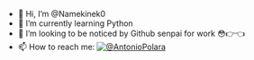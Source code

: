 - 👋 Hi, I’m @Namekinek0
- 🌱 I’m currently learning Python
- 💞️ I’m looking to be noticed by Github senpai for work 😳👉👈
- 📫 How to reach me: [![@AntonioPolara](https://i.postimg.cc/7LwXCwcM/image.png)](https://twitter.com/AntonioPolara) 

<!---
Namekinek0/Namekinek0 is a ✨ special ✨ repository because its `README.md` (this file) appears on your GitHub profile.
You can click the Preview link to take a look at your changes.
--->
<!-- - 👀 I’m interested in ... -->
